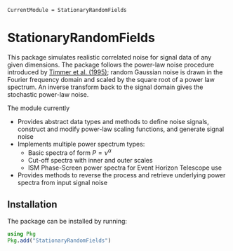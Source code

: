 ```@meta
CurrentModule = StationaryRandomFields
```

# StationaryRandomFields

This package simulates realistic correlated noise for signal data of any given dimensions. The package follows the power-law noise procedure introduced by [Timmer et al. (1995)](https://ui.adsabs.harvard.edu/abs/1995A%26A...300..707T/abstract); random Gaussian noise is drawn in the Fourier frequency domain and scaled by the square root of a power law spectrum. An inverse transform back to the signal domain gives the stochastic power-law noise. 

The module currently
- Provides abstract data types and methods to define noise signals, construct and modify power-law scaling functions, and generate signal noise
- Implements multiple power spectrum types:
    - Basic spectra of form $P = \nu^{\alpha}$
    - Cut-off spectra with inner and outer scales
    - ISM Phase-Screen power spectra for Event Horizon Telescope use
- Provides methods to reverse the process and retrieve underlying power spectra from input signal noise

## Installation
The package can be installed by running:
```julia
using Pkg
Pkg.add("StationaryRandomFields")
```
